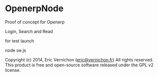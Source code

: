 OpenerpNode
===========

Proof of concept for Openerp

Login, Search and Read


for test launch

node oe.js

Copyright (c) 2014, Eric Vernichon (eric@vernichon.fr) All rights reserved.
This product is free and open-source software released under the GPL v2 license.
